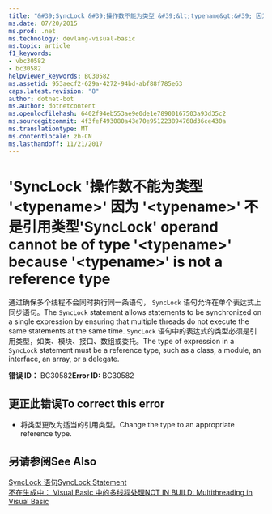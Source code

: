 ```yaml
---
title: "&#39;SyncLock &#39;操作数不能为类型 &#39;&lt;typename&gt;&#39; 因为 &#39;&lt;typename&gt;&#39; 不是引用类型"
ms.date: 07/20/2015
ms.prod: .net
ms.technology: devlang-visual-basic
ms.topic: article
f1_keywords:
- vbc30582
- bc30582
helpviewer_keywords: BC30582
ms.assetid: 953aecf2-629a-4272-94bd-abf88f785e63
caps.latest.revision: "8"
author: dotnet-bot
ms.author: dotnetcontent
ms.openlocfilehash: 6402f94eb553ae9e0de1e78900167503a93d35c2
ms.sourcegitcommit: 4f3fef493080a43e70e951223894768d36ce430a
ms.translationtype: MT
ms.contentlocale: zh-CN
ms.lasthandoff: 11/21/2017
---
```

# <a name="39synclock39-operand-cannot-be-of-type-39lttypenamegt39-because-39lttypenamegt39-is-not-a-reference-type"></a><span data-ttu-id="961cd-102">&#39;SyncLock &#39;操作数不能为类型 &#39;&lt;typename&gt;&#39; 因为 &#39;&lt;typename&gt;&#39; 不是引用类型</span><span class="sxs-lookup"><span data-stu-id="961cd-102">&#39;SyncLock&#39; operand cannot be of type &#39;&lt;typename&gt;&#39; because &#39;&lt;typename&gt;&#39; is not a reference type</span></span>
<span data-ttu-id="961cd-103">通过确保多个线程不会同时执行同一条语句， `SyncLock` 语句允许在单个表达式上同步语句。</span><span class="sxs-lookup"><span data-stu-id="961cd-103">The `SyncLock` statement allows statements to be synchronized on a single expression by ensuring that multiple threads do not execute the same statements at the same time.</span></span> <span data-ttu-id="961cd-104">`SyncLock` 语句中的表达式的类型必须是引用类型，如类、模块、接口、数组或委托。</span><span class="sxs-lookup"><span data-stu-id="961cd-104">The type of expression in a `SyncLock` statement must be a reference type, such as a class, a module, an interface, an array, or a delegate.</span></span>  
  
 <span data-ttu-id="961cd-105">**错误 ID：** BC30582</span><span class="sxs-lookup"><span data-stu-id="961cd-105">**Error ID:** BC30582</span></span>  
  
## <a name="to-correct-this-error"></a><span data-ttu-id="961cd-106">更正此错误</span><span class="sxs-lookup"><span data-stu-id="961cd-106">To correct this error</span></span>  
  
-   <span data-ttu-id="961cd-107">将类型更改为适当的引用类型。</span><span class="sxs-lookup"><span data-stu-id="961cd-107">Change the type to an appropriate reference type.</span></span>  
  
## <a name="see-also"></a><span data-ttu-id="961cd-108">另请参阅</span><span class="sxs-lookup"><span data-stu-id="961cd-108">See Also</span></span>  
 [<span data-ttu-id="961cd-109">SyncLock 语句</span><span class="sxs-lookup"><span data-stu-id="961cd-109">SyncLock Statement</span></span>](../../visual-basic/language-reference/statements/synclock-statement.md)  
 [<span data-ttu-id="961cd-110">不在生成中： Visual Basic 中的多线程处理</span><span class="sxs-lookup"><span data-stu-id="961cd-110">NOT IN BUILD: Multithreading in Visual Basic</span></span>](http://msdn.microsoft.com/en-us/c731a50c-09c1-4468-9646-54c86b75d269)
